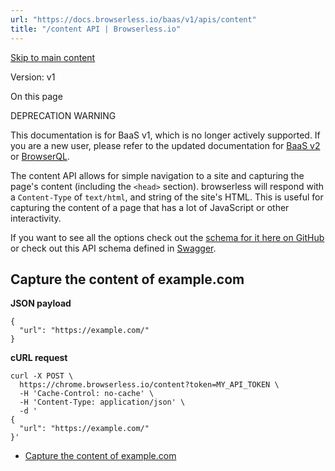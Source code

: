 ```yaml
---
url: "https://docs.browserless.io/baas/v1/apis/content"
title: "/content API | Browserless.io"
---
```


[Skip to main content](https://docs.browserless.io/baas/v1/apis/content#__docusaurus_skipToContent_fallback)

Version: v1

On this page

DEPRECATION WARNING

This documentation is for BaaS v1, which is no longer actively supported. If you are a new user, please refer to the updated documentation for [BaaS v2](https://docs.browserless.io/rest-apis/content) or [BrowserQL](https://docs.browserless.io/browserql/start).

The content API allows for simple navigation to a site and capturing the page's content (including the `<head>` section). browserless will respond with a `Content-Type` of `text/html`, and string of the site's HTML. This is useful for capturing the content of a page that has a lot of JavaScript or other interactivity.

If you want to see all the options check out the [schema for it here on GitHub](https://github.com/browserless/browserless/blob/v1/src/schemas.ts#L177-L192) or check out this API schema defined in [Swagger](https://chrome.browserless.io/docs/#/Browser%20API/post_content).

## Capture the content of example.com [​](https://docs.browserless.io/baas/v1/apis/content\#capture-the-content-of-examplecom "Direct link to Capture the content of example.com")

**JSON payload**

```codeBlockLines_p187
{
  "url": "https://example.com/"
}

```

**cURL request**

```codeBlockLines_p187
curl -X POST \
  https://chrome.browserless.io/content?token=MY_API_TOKEN \
  -H 'Cache-Control: no-cache' \
  -H 'Content-Type: application/json' \
  -d '
{
  "url": "https://example.com/"
}'

```

- [Capture the content of example.com](https://docs.browserless.io/baas/v1/apis/content#capture-the-content-of-examplecom)